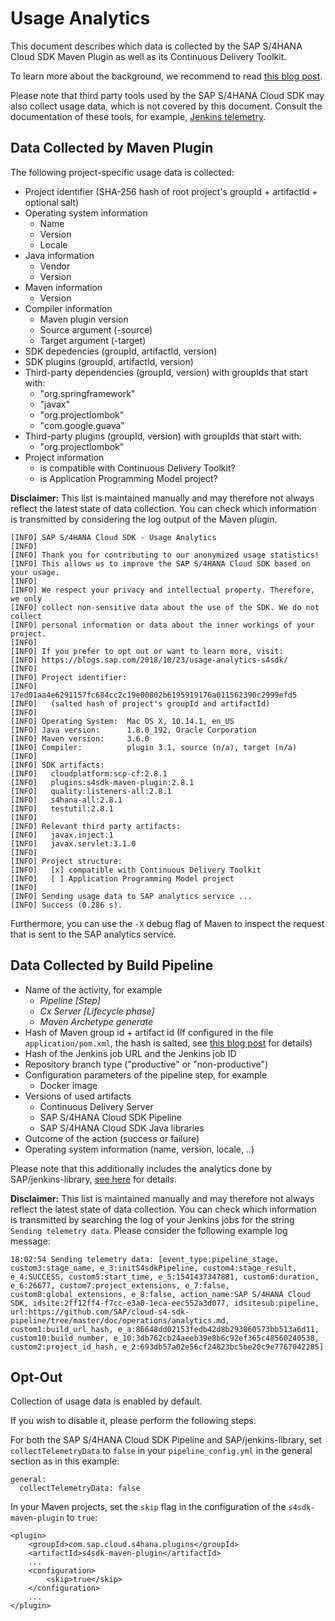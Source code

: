 # Usage Analytics

This document describes which data is collected by the SAP S/4HANA Cloud SDK Maven Plugin as well as its Continuous Delivery Toolkit.

To learn more about the background, we recommend to read [this blog post](https://blogs.sap.com/2018/10/23/usage-analytics-s4sdk/).

Please note that third party tools used by the SAP S/4HANA Cloud SDK may also collect usage data, which is not covered by this document.
Consult the documentation of these tools, for example, [Jenkins telemetry](https://jenkins.io/blog/2018/10/09/telemetry/).

## Data Collected by Maven Plugin

The following project-specific usage data is collected:
  - Project identifier (SHA-256 hash of root project's groupId + artifactId + optional salt)
  - Operating system information
    - Name
    - Version
    - Locale
  - Java information
    - Vendor
    - Version
  - Maven information
    - Version
  - Compiler information
      - Maven plugin version
      - Source argument (-source)
      - Target argument (-target)
  - SDK depedencies (groupId, artifactId, version)
  - SDK plugins (groupId, artifactId, version)
  - Third-party dependencies (groupId, version) with groupIds that start with: 
    - "org.springframework"
    - "javax"
    - "org.projectlombok"
    - "com.google.guava"
  - Third-party plugins (groupId, version) with groupIds that start with:
    - "org.projectlombok"
  - Project information
    - is compatible with Continuous Delivery Toolkit?
    - is Application Programming Model project?

**Disclaimer:** This list is maintained manually and may therefore not always reflect the latest state of data collection.
You can check which information is transmitted by considering the log output of the Maven plugin.
```
[INFO] SAP S/4HANA Cloud SDK - Usage Analytics
[INFO] 
[INFO] Thank you for contributing to our anonymized usage statistics!
[INFO] This allows us to improve the SAP S/4HANA Cloud SDK based on your usage.
[INFO] 
[INFO] We respect your privacy and intellectual property. Therefore, we only
[INFO] collect non-sensitive data about the use of the SDK. We do not collect
[INFO] personal information or data about the inner workings of your project.
[INFO] 
[INFO] If you prefer to opt out or want to learn more, visit:
[INFO] https://blogs.sap.com/2018/10/23/usage-analytics-s4sdk/
[INFO] 
[INFO] Project identifier:
[INFO]   17ed01aa4e6291157fc684cc2c19e00802b6195919176a011562390c2999efd5
[INFO]   (salted hash of project's groupId and artifactId)
[INFO] 
[INFO] Operating System:  Mac OS X, 10.14.1, en_US
[INFO] Java version:      1.8.0_192, Oracle Corporation
[INFO] Maven version:     3.6.0
[INFO] Compiler:          plugin 3.1, source (n/a), target (n/a)
[INFO] 
[INFO] SDK artifacts:
[INFO]   cloudplatform:scp-cf:2.8.1
[INFO]   plugins:s4sdk-maven-plugin:2.8.1
[INFO]   quality:listeners-all:2.8.1
[INFO]   s4hana-all:2.8.1
[INFO]   testutil:2.8.1
[INFO] 
[INFO] Relevant third party artifacts:
[INFO]   javax.inject:1
[INFO]   javax.servlet:3.1.0
[INFO] 
[INFO] Project structure:
[INFO]   [x] compatible with Continuous Delivery Toolkit
[INFO]   [ ] Application Programming Model project
[INFO] 
[INFO] Sending usage data to SAP analytics service ...
[INFO] Success (0.286 s).
```
Furthermore, you can use the `-X` debug flag of Maven to inspect the request that is sent to the SAP analytics service.

## Data Collected by Build Pipeline

* Name of the activity, for example
    * _Pipeline [Step]_
    * _Cx Server [Lifecycle phase]_
    * _Maven Archetype generate_
* Hash of Maven group id + artifact id (If configured in the file `application/pom.xml`, the hash is salted, see [this blog post](https://blogs.sap.com/2018/10/23/usage-analytics-s4sdk/) for details)
* Hash of the Jenkins job URL and the Jenkins job ID
* Repository branch type ("productive" or "non-productive")
* Configuration parameters of the pipeline step, for example
    * Docker image
* Versions of used artifacts
    * Continuous Delivery Server
    * SAP S/4HANA Cloud SDK Pipeline
    * SAP S/4HANA Cloud SDK Java libraries
* Outcome of the action (success or failure)
* Operating system information (name, version, locale, ..)

Please note that this additionally includes the analytics done by SAP/jenkins-library, [see here](https://sap.github.io/jenkins-library/configuration/#collecting-telemetry-data) for details.

**Disclaimer:** This list is maintained manually and may therefore not always reflect the latest state of data collection.
You can check which information is transmitted by searching the log of your Jenkins jobs for the string `Sending telemetry data`.
Please consider the following example log message:
```
18:02:54 Sending telemetry data: [event_type:pipeline_stage, custom3:stage_name, e_3:initS4sdkPipeline, custom4:stage_result, e_4:SUCCESS, custom5:start_time, e_5:1541437347881, custom6:duration, e_6:26677, custom7:project_extensions, e_7:false, custom8:global_extensions, e_8:false, action_name:SAP S/4HANA Cloud SDK, idsite:2ff12ff4-f7cc-e3a0-1eca-eec552a3d077, idsitesub:pipeline, url:https://github.com/SAP/cloud-s4-sdk-pipeline/tree/master/doc/operations/analytics.md, custom1:build_url_hash, e_a:86648dd02153fedb42d8b293060573bb513a6d11, custom10:build_number, e_10:3db762cb24aeeb39e8b6c92ef365c48560240538, custom2:project_id_hash, e_2:693db57a02e56cf24823bc5be20c9e7767042285]
```

## Opt-Out

Collection of usage data is enabled by default.

If you wish to disable it, please perform the following steps:

For both the SAP S/4HANA Cloud SDK Pipeline and SAP/jenkins-library, set `collectTelemetryData` to `false` in your `pipeline_config.yml` in the general section as in this example:

```
general:
  collectTelemetryData: false
```

In your Maven projects, set the `skip` flag in the configuration of the `s4sdk-maven-plugin` to `true`:

```
<plugin>
    <groupId>com.sap.cloud.s4hana.plugins</groupId>
    <artifactId>s4sdk-maven-plugin</artifactId>
    ...
    <configuration>
        <skip>true</skip>
    </configuration>
    ...
</plugin>
```
